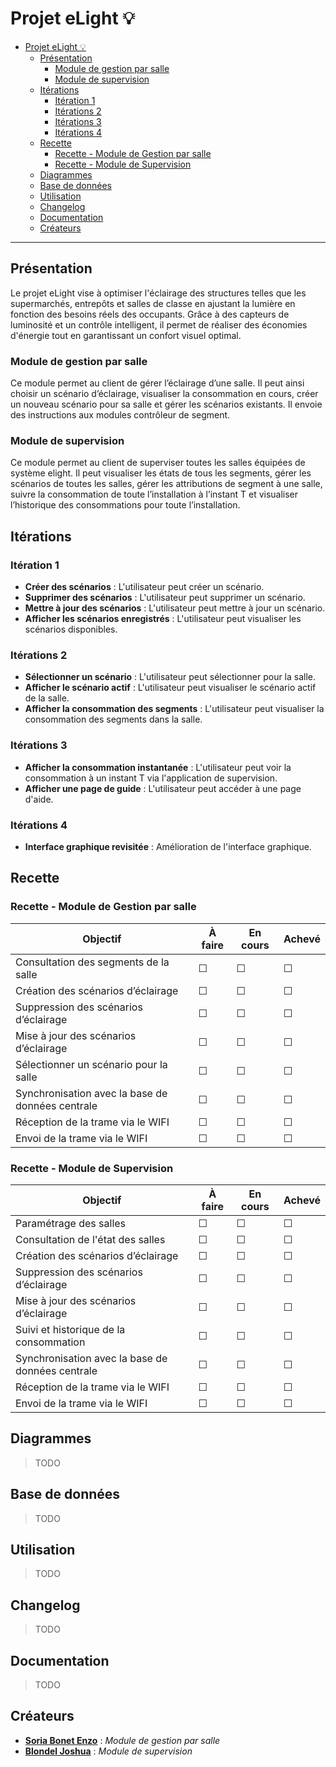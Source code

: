 # Projet eLight 💡

- [Projet eLight 💡](#projet-elight-)
  - [Présentation](#présentation)
    - [Module de gestion par salle](#module-de-gestion-par-salle)
    - [Module de supervision](#module-de-supervision)
  - [Itérations](#itérations)
    - [Itération 1](#itération-1)
    - [Itérations 2](#itérations-2)
    - [Itérations 3](#itérations-3)
    - [Itérations 4](#itérations-4)
  - [Recette](#recette)
    - [Recette - Module de Gestion par salle](#recette---module-de-gestion-par-salle)
    - [Recette - Module de Supervision](#recette---module-de-supervision)
  - [Diagrammes](#diagrammes)
  - [Base de données](#base-de-données)
  - [Utilisation](#utilisation)
  - [Changelog](#changelog)
  - [Documentation](#documentation)
  - [Créateurs](#créateurs)

---

## Présentation

Le projet eLight vise à optimiser l'éclairage des structures telles que les supermarchés, entrepôts et salles de classe en ajustant la lumière en fonction des besoins réels des occupants. Grâce à des capteurs de luminosité et un contrôle intelligent, il permet de réaliser des économies d'énergie tout en garantissant un confort visuel optimal.

### Module de gestion par salle

Ce module permet au client de gérer l’éclairage d’une salle. Il peut ainsi choisir un scénario d’éclairage, visualiser la consommation en cours, créer un nouveau scénario pour sa salle et gérer les scénarios existants. Il envoie des instructions aux modules contrôleur de segment.

### Module de supervision

Ce module permet au client de superviser toutes les salles équipées de système elight. Il peut visualiser les états de tous les segments, gérer les scénarios de toutes les salles, gérer les attributions de segment à une salle, suivre la consommation de toute l’installation à l’instant T et visualiser l’historique des consommations pour toute l’installation.

## Itérations

### Itération 1

- **Créer des scénarios** : L'utilisateur peut créer un scénario.
- **Supprimer des scénarios** : L'utilisateur peut supprimer un scénario.
- **Mettre à jour des scénarios** : L'utilisateur peut mettre à jour un scénario.
- **Afficher les scénarios enregistrés** : L'utilisateur peut visualiser les scénarios disponibles.

### Itérations 2

- **Sélectionner un scénario** : L'utilisateur peut sélectionner pour la salle.
- **Afficher le scénario actif** : L'utilisateur peut visualiser le scénario actif de la salle.
- **Afficher la consommation des segments** : L'utilisateur peut visualiser la consommation des segments dans la salle.

### Itérations 3

- **Afficher la consommation instantanée** : L'utilisateur peut voir la consommation à un instant T via l'application de supervision.
- **Afficher une page de guide** : L'utilisateur peut accéder à une page d'aide.

### Itérations 4

- **Interface graphique revisitée** : Amélioration de l'interface graphique.

## Recette

### Recette - Module de Gestion par salle

| Objectif | À faire | En cours | Achevé |
|----------|---------|----------|--------|
| Consultation des segments de la salle | ☐ | ☐ | ☐ |
| Création des scénarios d’éclairage | ☐ | ☐ | ☐ |
| Suppression des scénarios d’éclairage | ☐ | ☐ | ☐ |
| Mise à jour des scénarios d’éclairage | ☐ | ☐ | ☐ |
| Sélectionner un scénario pour la salle | ☐ | ☐ | ☐ |
| Synchronisation avec la base de données centrale | ☐ | ☐ | ☐ |
| Réception de la trame via le WIFI | ☐ | ☐ | ☐ |
| Envoi de la trame via le WIFI | ☐ | ☐ | ☐ |

### Recette - Module de Supervision

| Objectif | À faire | En cours | Achevé |
|----------|---------|----------|--------|
| Paramétrage des salles | ☐ | ☐ | ☐ |
| Consultation de l'état des salles | ☐ | ☐ | ☐ |
| Création des scénarios d’éclairage | ☐ | ☐ | ☐ |
| Suppression des scénarios d’éclairage | ☐ | ☐ | ☐ |
| Mise à jour des scénarios d’éclairage | ☐ | ☐ | ☐ |
| Suivi et historique de la consommation | ☐ | ☐ | ☐ |
| Synchronisation avec la base de données centrale | ☐ | ☐ | ☐ |
| Réception de la trame via le WIFI | ☐ | ☐ | ☐ |
| Envoi de la trame via le WIFI | ☐ | ☐ | ☐ |

## Diagrammes

> TODO

## Base de données

> TODO

## Utilisation

> TODO

## Changelog

> TODO

## Documentation

> TODO

## Créateurs

- **[Soria Bonet Enzo](https://github.com/esoriabonet)** : *Module de gestion par salle*
- **[Blondel Joshua](https://github.com/JBLONDEL04)** : *Module de supervision*
